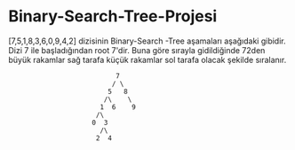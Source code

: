 # Binary-Search-Tree-Projesi

[7,5,1,8,3,6,0,9,4,2] dizisinin Binary-Search -Tree aşamaları aşağıdaki gibidir.
Dizi 7 ile başladığından root 7'dir. Buna göre sırayla gidildiğinde 72den büyük rakamlar sağ tarafa küçük rakamlar sol tarafa olacak şekilde sıralanır.

                               7  
                              / \
                             5   8
                            /\    \
                           1  6    9
                          /\
                         0  3
                           /\
                          2  4 
                          
                          
                          
